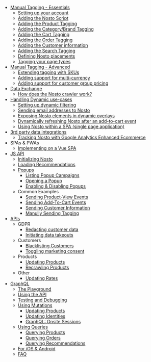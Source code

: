 * [Manual Tagging - Essentials](Manual-implementation)
  * [Setting up your account](Setting-up-your-account)
  * [Adding the Nosto Script](Add-Nosto-script)
  * [Adding the Product Tagging](Product-Tagging)
  * [Adding the Category/Brand Tagging](Category-&-Brand-tagging)
  * [Adding the Cart Tagging](Cart-Tagging)
  * [Adding the Order Tagging](Order-Tagging)
  * [Adding the Customer information](Adding-the-customer-information)
  * [Adding the Search Tagging](Search-Tagging)
  * [Defining Nosto placements](Defining-Nosto-placements)
  * [Tagging your page types](Tag-your-page-types)
* [Manual Tagging - Advanced](Advanced-implementation)
  * [Extending tagging with SKUs](Extending-tagging-with-SKUs)
  * [Adding support for multi-currency](Adding-support-for-multi-currency)
  * [Adding support for customer group pricing](Adding-support-for-customer-group-pricing)
* [Data Exchange](Data-exchange)
  * [How does the Nosto crawler work?](Nosto-crawler)
* [Handling Dynamic use-cases](Handling-dynamic-use-cases)
  * [Setting up dynamic filtering](Setting-up-dynamic-filtering)
  * [Sending email addresses to Nosto](Sending-email-addresses-to-Nosto)
  * [Exposing Nosto elements in dynamic overlays](Exposing-nosto-elements-in-dynamic-overlays)
  * [Dynamically refreshing Nosto after an add-to-cart event](Dynamically-refreshing-Nosto-after-an-add-to-cart-event)
  * [Using Nosto within a SPA (single page application)](Using-Nosto-within-a-SPA-(single-page-application))
* [3rd party data integrations](3rd-party-data-integrations)
  * [Tracking Nosto with Google Analytics Enhanced Ecommerce](Tracking-Nosto-with-Google-Analytics)
* SPAs & PWAs
    * [Implementing on a Vue SPA](VueJS)
* [JS API](JS-APIs)
  * [Initializing Nosto](Initializing-Nosto)
  * [Loading Recommendations](Loading-Recommendations)
  * [Popups](Popups)
    * [Listing Popup Campaigns](Listing-Popup-Campaigns)
    * [Opening a Popup](Opening-a-Popup)
    * [Enabling & Disabling Popups](Enabling-&-Disabling-Popups)
  * Common Examples
    * [Sending Product-View Events](Sending-Product-View-Events)
    * [Sending Add-To-Cart Events](Sending-Add-To-Cart-Events)
    * [Sending Customer Information](Sending-customer-information)
    * [Manully Sending Tagging](Manully-Sending-Tagging)
* [APIs](APIs)
  * GDPR
    * [Redacting customer data](Sanitizing-customer-data-using-the-Redaction-API)
    * [Initiating data takeouts](Initiating-data-takeouts-via-the-Takeout-APIs)
  * Customers
    * [Blacklisting Customers](Blacklisting-customers-using-the-Blacklist-API)
    * [Toggling marketing consent](Toggling-email-opt-in-using-the-Consent-API)
  * Products
    * [Updating Products](Updating-products-using-the-Products-API)
    * [Recrawling Products](Recrawling-products-using-the-Recrawl-API)
  * Other
    * [Updating Rates](Updating-Rates-using-the-Rates-API)
* [GraphQL](https://github.com/Nosto/docs-nosto-com/wiki/GraphQL:-An-Introduction)
    * [The Playground](https://github.com/Nosto/docs-nosto-com/wiki/GraphQL:-The-Playground)
    * [Using the API](https://github.com/Nosto/docs-nosto-com/wiki/GraphQL:-Using-the-API)
    * [Testing and Debugging](https://github.com/Nosto/docs-nosto-com/wiki/GraphQL:-Testing-&-Debugging)
    * [Using Mutations](https://github.com/Nosto/docs-nosto-com/wiki/GraphQL:-Using-Mutations)
        * [Updating Products](https://github.com/Nosto/docs-nosto-com/wiki/GraphQL:-Updating-Products)
        * [Updating Identities](https://github.com/Nosto/docs-nosto-com/wiki/GraphQL:-Updating-Identities)
        * [GraphQL: Onsite Sessions
](https://github.com/Nosto/docs-nosto-com/wiki/GraphQL:-Onsite-Sessions)
    * [Using Queries](https://github.com/Nosto/docs-nosto-com/wiki/GraphQL:-Using-Queries)
        * [Querying Products](https://github.com/Nosto/docs-nosto-com/wiki/GraphQL:-Querying-Products)
        * [Querying Orders](https://github.com/Nosto/docs-nosto-com/wiki/GraphQL:-Querying-Orders)
        * [Querying Recommendations](https://github.com/Nosto/docs-nosto-com/wiki/GraphQL:-Querying-Recommendations)
    * [For iOS & Android](https://github.com/Nosto/docs-nosto-com/wiki/GraphQL:-For-iOS-&-Android)
    * [FAQ](https://github.com/Nosto/docs-nosto-com/wiki/GraphQL:-FAQ)